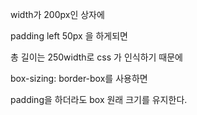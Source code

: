 width가 200px인 상자에

padding left 50px 을 하게되면

총 길이는 250width로 css 가 인식하기 때문에

box-sizing: border-box를 사용하면

padding을 하더라도 box 원래 크기를 유지한다.
